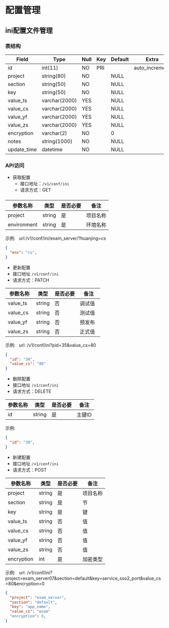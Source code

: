 # 配置管理
## ini配置文件管理
### 表结构

| Field       | Type           | Null | Key  | Default | Extra           | 
| -------     | ----           | ---- | ---- | ------- | -----           |
| id          | int(11)        | NO   | PRI  |         | auto_increment  |
| project     | string(80)     | NO   |      | NULL    |                 |
| section     | string(50)     | NO   |      | NULL    |                 |
| key         | string(50)     | NO   |      | NULL    |                 |
| value_ts    | varchar(2000)  | YES  |      | NULL    |                 |
| value_cs    | varchar(2000)  | YES  |      | NULL    |                 |
| value_yf    | varchar(2000)  | YES  |      | NULL    |                 |
| value_zs    | varchar(2000)  | YES  |      | NULL    |                 |
| encryption  | varchar(2)     | NO   |      | 0       |                 |
| notes       | string(1000)   | NO   |      | NULL    |                 |
| update_time | datetime       | NO   |      | NULL    |                 |
###
### API访问
- 获取配置  
  - 接口地址：`/v1/conf/ini` 
  - 请求方式：GET

###
| 参数名称    | 类型   | 是否必要 | 备注     |
| --          | --     | --       | --       |
| project     | string | 是       | 项目名称 |
| environment | string | 是       | 环境名称 | 

示例:  
url:/v1/conf/ini/exam_server/?huanjing=cs
```json
{
  "env": "cs",
}
```

- 更新配置
 - 接口地址 `/v1/conf/ini`  
 - 请求方式：PATCH

| 参数名称    | 类型   | 是否必要 | 备注     |
| --         | --     | --       | --      |
| value_ts   | string | 否       | 调试值   |
| value_cs   | string | 否       | 测试值   | 
| value_yf   | string | 否       | 预发布   |
| value_zs   | string | 否       | 正式值   |

示例:  
url: /v1/conf/ini?pid=35&value_cs=80 
```json
{
  "id": "30",
  "value_cs": "80"
}
```

- 删除配置
 - 接口地址 `/v1/conf/ini`
 - 请求方式：DELETE

| 参数名称    | 类型   | 是否必要  | 备注     |
| --         | --     | --       | --       |
| id         | string | 是       | 主键ID |
  

示例:    
```json
{
  "id": "30",
}
```

- 新建配置
 - 接口地址 `/v1/conf/ini`
 - 请求方式：POST

| 参数名称    | 类型   | 是否必要 | 备注     |
| --          | --     | --       | --       |
| project     | string | 是       | 项目名称 | 
| section     | string | 是       | 节       |
| key         | string | 是       | 键       |
| value_ts    | string | 否       | 值       |
| value_cs    | string | 否       | 值       |
| value_yf    | string | 否       | 值       |
| value_zs    | string | 否       | 值       |
| encryption  | int    | 是       | 加密类型 |

示例:  
url: /v1/conf/ini?project=exam_server07&section=default&key=service_sso2_port&value_cs=80&encryption=0 
```json
{
  "project": "exam_server",
  "section": "default",
  "key": "app_name",
  "value_cs": "exam"
  "encryption": 0,
}
```
